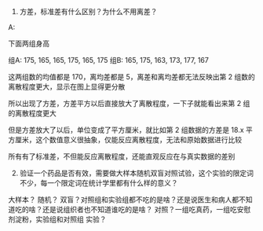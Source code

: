 1. 方差，标准差有什么区别？为什么不用离差？

A:

下面两组身高

组A: 175, 165, 165, 175, 165, 175
组B: 165, 175, 163, 173, 177, 167

这两组数的均值都是 170，离均差都是 5，离差和离均差都无法反映出第 2 组数的离散程度更大，显示在图上显得更分散

所以出现了方差，方差平方以后直接放大了离散程度，一下子就能看出来第 2 组的离散程度更大

但是方差放大了以后，单位变成了平方厘米，就比如第 2 组数据的方差是 18.x 平方厘米，这个数值意义很抽象，仅能反应离散程度，无法和原始数据进行比较

所有有了标准差，不但能反应离散程度，还能直观反应在与真实数据的差别


2. 验证一个药品是否有效，需要做大样本随机双盲对照试验，这个实验的限定词不少，每一个限定词在统计学里都有什么样的意义？

大样本？
随机？
双盲？对照组和实验组都不吃的是啥？还是说医生和病人都不知道吃的啥？还是说组织者也不知道谁吃的是啥？
对照？一组吃真药，一组吃安慰剂淀粉，实验组和对照组
实验？

